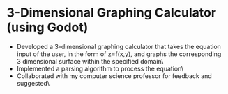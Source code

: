 # 3-Dimensional Graphing Calculator (using Godot)
- Developed a 3-dimensional graphing calculator that takes the equation input of the user, in the form of z=f(x,y), and graphs the corresponding 3 dimensional surface within the specified domain\
- Implemented a parsing algorithm to process the equation\
- Collaborated with my computer science professor for feedback and suggested\
